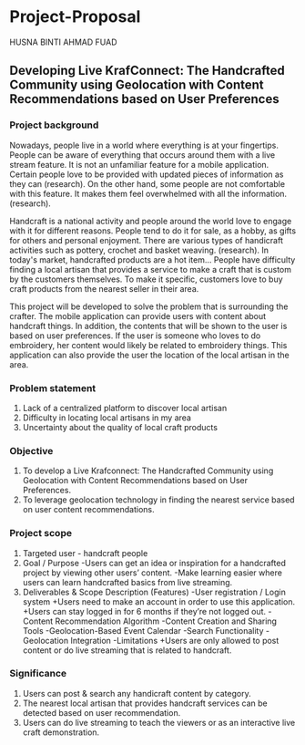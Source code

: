 # Project-Proposal
HUSNA BINTI AHMAD FUAD

## Developing Live KrafConnect: The Handcrafted Community using Geolocation with Content Recommendations based on User Preferences

### Project background

Nowadays, people live in a world where everything is at your fingertips. People can be aware of everything that occurs around them with a live stream feature. It is not an unfamiliar feature for a mobile application. Certain people love to be provided with updated pieces of information as they can (research). On the other hand, some people are not comfortable with this feature. It makes them feel overwhelmed with all the information. (research). 

Handcraft is a national activity and people around the world love to engage with it for different reasons. People tend to do it for sale, as a hobby, as gifts for others and personal enjoyment. There are various types of handicraft activities such as pottery, crochet and basket weaving. (research). In today's market, handcrafted products are a hot item… People have difficulty finding a local artisan that provides a service to make a craft that is custom by the customers themselves. To make it specific, customers love to buy craft products from the nearest seller in their area. 

This project will be developed to solve the problem that is surrounding the crafter. The mobile application can provide users with content about handcraft things. In addition, the contents that will be shown to the user is based on user preferences. If the user is someone who loves to do embroidery, her content would likely be related to embroidery things. This application can also provide the user the location of the local artisan in the area. 


	

### Problem statement

1. Lack of a centralized platform to discover local artisan
2. Difficulty in locating local artisans in my area
3. Uncertainty about the quality of local craft products

### Objective
1. To develop a Live Krafconnect: The Handcrafted Community using Geolocation with Content Recommendations based on User Preferences.
2. To leverage geolocation technology in finding the nearest service based on user content recommendations.

### Project scope
1. Targeted user - handcraft people
2. Goal / Purpose
  -Users can get an idea or inspiration for a handcrafted project by viewing other users’ content.
  -Make learning easier where users can learn handcrafted basics from live streaming. 
3. Deliverables & Scope Description (Features)
  -User registration / Login system
    +Users need to make an account in order to use this application.
    +Users can stay logged in for 6 months if they’re not logged out.
  -Content Recommendation Algorithm
  -Content Creation and Sharing Tools
  -Geolocation-Based Event Calendar
  -Search Functionality
  -Geolocation Integration
  -Limitations
    +Users are only allowed to post content or do live streaming that is related to handcraft.

### Significance 
1. Users can post & search any handicraft content by category.
2. The nearest local artisan that provides handcraft services can be detected based on user recommendation.
3. Users can do live streaming to teach the viewers or as an interactive live craft demonstration.


